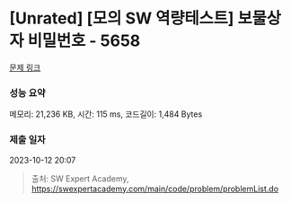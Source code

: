 # [Unrated] [모의 SW 역량테스트] 보물상자 비밀번호 - 5658 

[문제 링크](https://swexpertacademy.com/main/code/problem/problemDetail.do?contestProbId=AWXRUN9KfZ8DFAUo) 

### 성능 요약

메모리: 21,236 KB, 시간: 115 ms, 코드길이: 1,484 Bytes

### 제출 일자

2023-10-12 20:07



> 출처: SW Expert Academy, https://swexpertacademy.com/main/code/problem/problemList.do